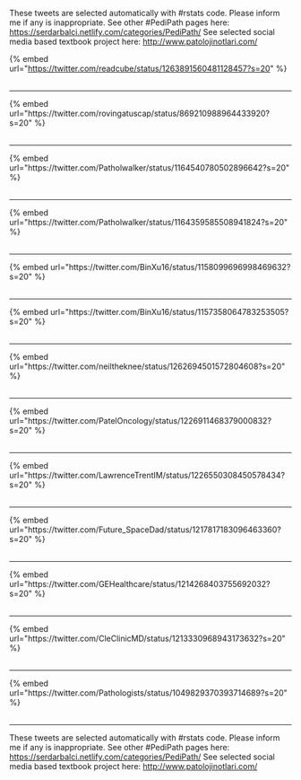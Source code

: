 

These tweets are selected automatically with #rstats code. Please inform me if any is inappropriate.
See other #PediPath pages here: https://serdarbalci.netlify.com/categories/PediPath/ 
See selected social media based textbook project here: http://www.patolojinotlari.com/

{% embed url="https://twitter.com/readcube/status/1263891560481128457?s=20" %}<br>
<br>
<hr>
{% embed url="https://twitter.com/rovingatuscap/status/869210988964433920?s=20" %}<br>
<br>
<hr>
{% embed url="https://twitter.com/Patholwalker/status/1164540780502896642?s=20" %}<br>
<br>
<hr>
{% embed url="https://twitter.com/Patholwalker/status/1164359585508941824?s=20" %}<br>
<br>
<hr>
{% embed url="https://twitter.com/BinXu16/status/1158099696998469632?s=20" %}<br>
<br>
<hr>
{% embed url="https://twitter.com/BinXu16/status/1157358064783253505?s=20" %}<br>
<br>
<hr>
{% embed url="https://twitter.com/neiltheknee/status/1262694501572804608?s=20" %}<br>
<br>
<hr>
{% embed url="https://twitter.com/PatelOncology/status/1226911468379000832?s=20" %}<br>
<br>
<hr>
{% embed url="https://twitter.com/LawrenceTrentIM/status/1226550308450578434?s=20" %}<br>
<br>
<hr>
{% embed url="https://twitter.com/Future_SpaceDad/status/1217817183096463360?s=20" %}<br>
<br>
<hr>
{% embed url="https://twitter.com/GEHealthcare/status/1214268403755692032?s=20" %}<br>
<br>
<hr>
{% embed url="https://twitter.com/CleClinicMD/status/1213330968943173632?s=20" %}<br>
<br>
<hr>
{% embed url="https://twitter.com/Pathologists/status/1049829370393714689?s=20" %}<br>
<br>
<hr>


These tweets are selected automatically with #rstats code. Please inform me if any is inappropriate.
See other #PediPath pages here: https://serdarbalci.netlify.com/categories/PediPath/ 
See selected social media based textbook project here: http://www.patolojinotlari.com/
